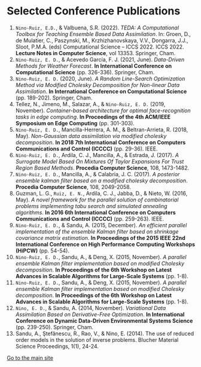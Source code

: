 # Selected Conference Publications

1. `Nino-Ruiz, E.D.`, \& Valbuena, S.R. (2022). _TEDA: A Computational Toolbox for Teaching Ensemble Based Data Assimilation_. In: Groen, D., de Mulatier, C., Paszynski, M., Krzhizhanovskaya, V.V., Dongarra, J.J., Sloot, P.M.A. (eds) Computational Science – ICCS 2022. ICCS 2022. **Lecture Notes in Computer Science**, vol 13353. Springer, Cham.
2. `Nino-Ruiz, E. D.`, \& Acevedo García, F. J. (2021, June). _Data-Driven Methods for Weather Forecast_. **In International Conference on Computational Science** (pp. 326-336). Springer, Cham.
3. `Nino-Ruiz, E. D.` (2020, June). _A Random Line-Search Optimization Method via Modified Cholesky Decomposition for Non-linear Data Assimilation_. **In International Conference on Computational Science** (pp. 189-202). Springer, Cham.
4. Tellez, N., Jimeno, M., Salazar, A., & `Nino-Ruiz, E. D.` (2019, November). _Container-based architecture for optimal face-recognition tasks in edge computing_. **In Proceedings of the 4th ACM/IEEE Symposium on Edge Computing** (pp. 301-303).
5. `Nino-Ruiz, E. D.`, Mancilla-Herrera, A. M., & Beltran-Arrieta, R. (2018, May). _Non-Gaussian data assimilation via modified cholesky decomposition_. **In 2018 7th International Conference on Computers Communications and Control (ICCCC)** (pp. 29-36). IEEE.
6. `Nino-Ruiz, E. D.`, Ardila, C. J., Mancilla, A., & Estrada, J. (2017). _A Surrogate Model Based On Mixtures Of Taylor Expansions For Trust Region Based Methods_. **Procedia Computer Science**, 108, 1473-1482.
7. `Nino-Ruiz, E. D.`, Mancilla, A., & Calabria, J. C. (2017). _A posterior ensemble kalman filter based on a modified cholesky decomposition_. **Procedia Computer Science**, 108, 2049-2058.
8. Guzman, L. G., `Ruiz, E. N.`, Ardila, C. J., Jabba, D., & Nieto, W. (2016, May). _A novel framework for the parallel solution of combinatorial problems implementing tabu search and simulated annealing algorithms_. **In 2016 6th International Conference on Computers Communications and Control (ICCCC)** (pp. 259-263). IEEE.
9. `Nino-Ruiz, E. D.`, & Sandu, A. (2015, December). _An efficient parallel implementation of the ensemble Kalman filter based on shrinkage covariance matrix estimation_. **In Proceedings of the 2015 IEEE 22nd International Conference on High Performance Computing Workshops (HiPCW)** (pp. 54-54).
10. `Nino-Ruiz, E. D.`, Sandu, A., & Deng, X. (2015, November). _A parallel ensemble Kalman filter implementation based on modified Cholesky decomposition_. **In Proceedings of the 6th Workshop on Latest Advances in Scalable Algorithms for Large-Scale Systems** (pp. 1-8).
11. `Nino-Ruiz, E. D.`, Sandu, A., & Deng, X. (2015, November). _A parallel ensemble Kalman filter implementation based on modified Cholesky decomposition_. **In Proceedings of the 6th Workshop on Latest Advances in Scalable Algorithms for Large-Scale Systems** (pp. 1-8).
12. `Nino, E. D.`, & Sandu, A. (2014, November). _Variational Data Assimilation Based on Derivative-Free Optimization_. **In International Conference on Dynamic Data-Driven Environmental Systems Science** (pp. 239-250). Springer, Cham.
13. Sandu, A., Ştefănescu, R., Rao, V., & Nino, E. (2014). The use of reduced order models in the solution of inverse problems. Blucher Material Science Proceedings, 1(1), 24-24.

[Go to the main site](index.md)
